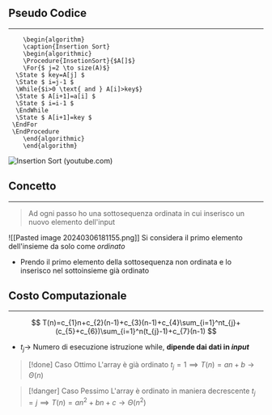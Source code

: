 ## Pseudo Codice
---
```pseudo
	\begin{algorithm}
	\caption{Insertion Sort}
	\begin{algorithmic}
	\Procedure{InsetionSort}{$A[]$}
	\For{$ j=2 \to size(A)$}
  \State $ key=A[j] $
  \State $ i=j-1 $
  \While{$i>0 \text{ and } A[i]>key$}
  \State $ A[i+1]=a[i] $
  \State $ i=i-1 $
  \EndWhile
  \State $ A[i+1]=key $
 \EndFor
 \EndProcedure
	\end{algorithmic}
	\end{algorithm}
```
![Insertion Sort (youtube.com)](https://www.youtube.com/watch?v=8oJS1BMKE64)
## Concetto
---
>Ad ogni passo ho una sottosequenza ordinata in cui inserisco un nuovo elemento dell'input

![[Pasted image 20240306181155.png]]
Si considera il primo elemento dell'insieme da solo come *ordinato*
- Prendo il primo elemento della sottosequenza non ordinata e lo inserisco nel sottoinsieme già ordinato

## Costo Computazionale
---
$$
T(n)=c_{1}n+c_{2}(n-1)+c_{3}(n-1)+c_{4}\sum_{i=1}^nt_{j}+(c_{5}+c_{6})\sum_{i=1}^n(t_{j}-1)+c_{7}(n-1)
$$
- $t_{j}\to$ Numero di esecuzione istruzione while, **dipende dai dati in *input***

>[!done] Caso Ottimo
>L'array è già ordinato
>$t_{j}=1 \implies T(n)=an+b\to \Theta(n)$ 
>

>[!danger] Caso Pessimo
>L'array è ordinato in maniera decrescente
>$t_{j}=j \implies T(n)=an^2+bn+c\to \Theta(n^2)$

